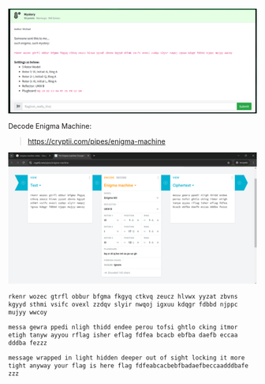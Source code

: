![mystery-ss1.png](mystery-ss1.png)

Decode Enigma Machine:
> https://cryptii.com/pipes/enigma-machine

![mystery-ss2.png](mystery-ss2.png)

```
rkenr wozec gtrfl obbur bfgma fkgyq ctkvq zeucz hlvwx yyzat zbvns kgyyd sthmi vsifc ovexl zzdqv slyir nwqoj igxuu kdqgr fdbbd njppc mujyy wwcoy
```

```
messa gewra ppedi nligh thidd endee perou tofsi ghtlo cking itmor etigh tanyw ayyou rflag isher eflag fdfea bcacb ebfba daefb eccaa dddba fezzz
```

```
message wrapped in light hidden deeper out of sight locking it more tight anyway your flag is here flag fdfeabcacbebfbadaefbeccaadddbafe zzz
```
